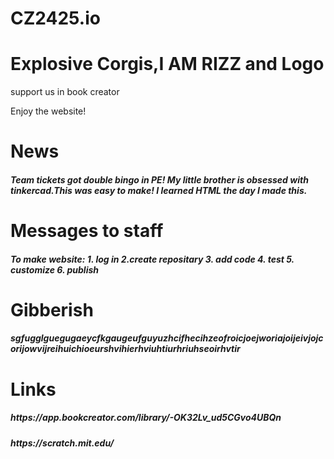 # CZ2425.io


<html lang="en">
<head>
    <meta charset="UTF-8">
    <meta name="viewport" content="width=device-width, initial-scale=1.0">
    
    
</head>
<body>
    <div class="backdrop"></div>
    <h1>Explosive Corgis,I AM RIZZ and Logo</h1>
    <p>support us in book creator</p>
    <p>Enjoy the website!
    <h1>News
    <h5>Team tickets got double bingo in PE! My little brother is obsessed with tinkercad.This was easy to make! I learned HTML the day I made this.
    <h1>Messages to staff
    <h5>To make website: 1. log in 2.create repositary 3. add code 4. test 5. customize 6. publish
    <h1>Gibberish
    <h5>sgfugglguegugaeycfkgaugeufguyuzhcifhecihzeofroicjoejworiajoijeivjojcorijowvijreihuichioeurshvihierhviuhtiurhriuhseoirhvtir
    <h1>Links
    <h5>https://app.bookcreator.com/library/-OK32Lv_ud5CGvo4UBQn
    <h5>https://scratch.mit.edu/
    

        

